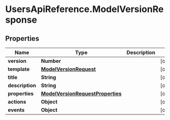 # UsersApiReference.ModelVersionResponse

## Properties

Name | Type | Description | Notes
------------ | ------------- | ------------- | -------------
**version** | **Number** |  | [optional] 
**template** | [**ModelVersionRequest**](ModelVersionRequest.md) |  | [optional] 
**title** | **String** |  | [optional] 
**description** | **String** |  | [optional] 
**properties** | [**ModelVersionRequestProperties**](ModelVersionRequestProperties.md) |  | [optional] 
**actions** | **Object** |  | [optional] 
**events** | **Object** |  | [optional] 



